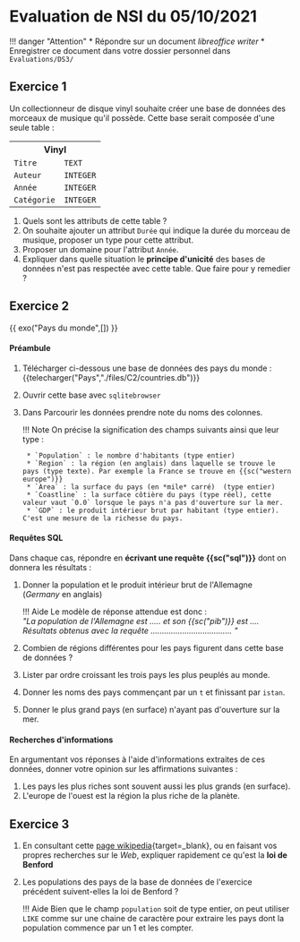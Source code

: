 # Evaluation de NSI du 05/10/2021

!!! danger "Attention"
    * Répondre sur un document *libreoffice writer*
    * Enregistrer ce document dans votre dossier personnel dans `Evaluations/DS3/`


## Exercice 1

Un collectionneur de disque vinyl  souhaite créer une base de données des morceaux de musique qu'il possède. Cette base serait composée d'une seule table :
    <table>
        <tr><th colspan="2" align="center"> Vinyl </th></tr>
        <tr><td>`Titre`</td><td>`TEXT`</td></tr>
        <tr><td>`Auteur`</td><td>`INTEGER`</td></tr>
        <tr><td>`Année`</td><td>`INTEGER`</td></tr>
        <tr><td>`Catégorie`</td><td>`INTEGER`</td></tr>
    </table>

1. Quels sont les attributs de cette table ?
2. On souhaite ajouter un attribut `Durée` qui indique la durée du morceau de musique, proposer un type pour cette attribut.
3. Proposer un domaine pour l'attribut `Année`.
4. Expliquer dans quelle situation le **principe d'unicité** des bases de données n'est pas respectée avec cette table. Que faire pour y remedier ?


## Exercice 2

{{ exo("Pays du monde",[]) }} 

#### Préambule
1. Télécharger ci-dessous une base de données des pays du monde :
{{telecharger("Pays","./files/C2/countries.db")}}
2. Ouvrir cette base avec `sqlitebrowser`
3. Dans <span class='encadre'>Parcourir les données</span> prendre note du noms des colonnes. 

    !!! Note
        On précise la signification des champs suivants ainsi que leur type :
        
        * `Population` : le nombre d'habitants (type entier)
        * `Region` : la région (en anglais) dans laquelle se trouve le pays (type texte). Par exemple la France se trouve en {{sc("western europe")}}
        * `Area` : la surface du pays (en *mile* carré)  (type entier)
        * `Coastline` : la surface côtière du pays (type réel), cette valeur vaut `0.0` lorsque le pays n'a pas d'ouverture sur la mer.
        * `GDP` : le produit intérieur brut par habitant (type entier). C'est une mesure de la richesse du pays.

#### Requêtes SQL
Dans chaque cas, répondre en **écrivant une requête {{sc("sql")}}** dont on donnera les résultats :

1. Donner la population et le produit intérieur brut de l'Allemagne (*Germany* en anglais)

    !!! Aide
        Le modèle de réponse attendue est donc : <BR>
        *"La population de l'Allemagne est ..... et son {{sc("pib")}} est .... <br>
        Résultats obtenus avec la requête .................................... "*

2. Combien de régions différentes pour les pays figurent dans cette base de données ?
3. Lister par ordre croissant les trois pays les plus peuplés au monde.
4. Donner les noms des pays commençant par un `t` et finissant par `istan`.
5. Donner le plus grand pays (en surface) n'ayant pas d'ouverture sur la mer.

#### Recherches d'informations
En argumentant vos réponses à l'aide d'informations extraites de ces données, donner votre opinion sur les affirmations suivantes :

1. Les pays les plus riches sont souvent aussi les plus grands (en surface).
2. L'europe de l'ouest est la région la plus riche de la planète.

## Exercice 3

1. En consultant cette [page wikipedia](https://fr.wikipedia.org/wiki/Loi_de_Benford){target=_blank}, ou en faisant vos propres recherches sur le *Web*, expliquer rapidement ce qu'est la **loi de Benford**
2. Les populations des pays de la base de données de l'exercice précédent suivent-elles la loi de Benford ?

    !!! Aide
        Bien que le champ `population` soit de type entier, on peut utiliser `LIKE` comme sur une chaine de caractère pour extraire les pays dont la population commence par un 1 et les compter.
